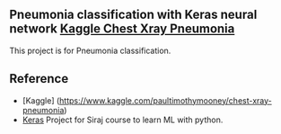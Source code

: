 ## Pneumonia classification with Keras neural network [Kaggle Chest Xray Pneumonia](https://www.kaggle.com/paultimothymooney/chest-xray-pneumonia)

This project is for Pneumonia classification.

## Reference
- [Kaggle] (https://www.kaggle.com/paultimothymooney/chest-xray-pneumonia)
- [Keras](https://keras.io/)
Project for Siraj course to learn ML with python.